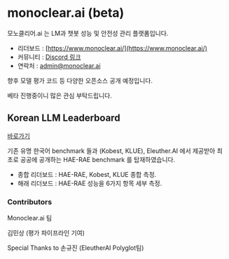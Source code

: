 # monoclear.ai (beta)
모노클리어.ai 는 LM과 챗봇 성능 및 안전성 관리 플랫폼입니다.

- 리더보드 : [https://www.monoclear.ai/](https://www.monoclear.ai/)
- 커뮤니티 : [Discord 링크](https://discord.gg/rYZJG8dRM)
- 연락처 : [admin@monoclear.ai](mailto:admin@monoclear.ai)

향후 모델 평가 코드 등 다양한 오픈소스 공개 예정입니다.

베타 진행중이니 많은 관심 부탁드립니다.

## Korean LLM Leaderboard

[바로가기](https://www.monoclear.ai/)

기존 유명 한국어 benchmark 들과 (Kobest, KLUE), Eleuther.AI 에서 제공받아 최초로 공공에 공개하는 HAE-RAE benchmark 를 탑재하였습니다.

- 종합 리더보드 : HAE-RAE, Kobest, KLUE 종합 측정.
- 해래 리더보드 : HAE-RAE 성능을 6가지 항목 세부 측정.

### Contributors

Monoclear.ai 팀

김민상 (평가 파이프라인 기여)

Special Thanks to 손규진 (EleutherAI Polyglot팀)
